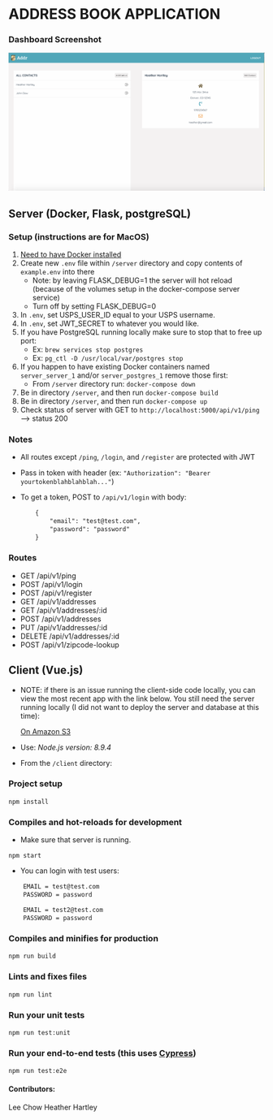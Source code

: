 # ADDRESS BOOK APPLICATION

### Dashboard Screenshot

![Screenshot](./Addr-Screenshot.png)

## Server (Docker, Flask, postgreSQL)

### Setup (instructions are for MacOS)

1. [Need to have Docker installed](https://docs.docker.com/install/)
2. Create new `.env` file within `/server` directory and copy contents of `example.env` into there
    * Note: by leaving FLASK_DEBUG=1 the server will hot reload (because of the volumes setup in the docker-compose server service)
    * Turn off by setting FLASK_DEBUG=0
3. In `.env`, set USPS_USER_ID equal to your USPS username. 
4. In `.env`, set JWT_SECRET to whatever you would like.
5. If you have PostgreSQL running locally make sure to stop that to free up port:
    * Ex: `brew services stop postgres`
    * Ex: `pg_ctl -D /usr/local/var/postgres stop`
6. If you happen to have existing Docker containers named `server_server_1` and/or `server_postgres_1` remove those first:
    * From `/server` directory run: `docker-compose down`
7. Be in directory `/server`, and then run `docker-compose build`
8. Be in directory `/server`, and then run `docker-compose up`
9. Check status of server with GET to `http://localhost:5000/api/v1/ping` --> status 200

### Notes

* All routes except `/ping`, `/login`, and `/register` are protected with JWT
* Pass in token with header (ex: `"Authorization": "Bearer yourtokenblahblahblah..."`)
* To get a token, POST to `/api/v1/login` with body:

    ```
        {
            "email": "test@test.com",
            "password": "password"
        }
    ```

### Routes

* GET /api/v1/ping
* POST /api/v1/login
* POST /api/v1/register
* GET /api/v1/addresses
* GET /api/v1/addresses/:id
* POST /api/v1/addresses
* PUT /api/v1/addresses/:id
* DELETE /api/v1/addresses/:id
* POST /api/v1/zipcode-lookup

## Client (Vue.js)

* NOTE: if there is an issue running the client-side code locally, you can view the most recent app with the link below. You still need the server running locally (I did not want to deploy the server and database at this time):

    [On Amazon S3](http://lee-address-book.s3-website-us-west-2.amazonaws.com/#/)

* Use: _Node.js version: 8.9.4_
* From the `/client` directory:

### Project setup

```
npm install
```

### Compiles and hot-reloads for development

* Make sure that server is running.

```
npm start
```

* You can login with test users:

```
    EMAIL = test@test.com
    PASSWORD = password
```

```
    EMAIL = test2@test.com
    PASSWORD = password
```

### Compiles and minifies for production
```
npm run build
```

### Lints and fixes files
```
npm run lint
```

### Run your unit tests
```
npm run test:unit
```

### Run your end-to-end tests (this uses [Cypress](https://www.cypress.io/))
```
npm run test:e2e
```

#### Contributors:
Lee Chow
Heather Hartley

